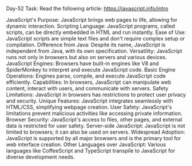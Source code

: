 Day-52 Task:
Read the following article:
https://javascript.info/intro

JavaScript's Purpose: JavaScript brings web pages to life, allowing for dynamic interaction.
Scripting Language: JavaScript programs, called scripts, can be directly embedded in HTML and run instantly.
Ease of Use: JavaScript scripts are simple text files and don't require complex setup or compilation.
Difference from Java: Despite its name, JavaScript is independent from Java, with its own specification.
Versatility: JavaScript runs not only in browsers but also on servers and various devices.
JavaScript Engines: Browsers have built-in engines like V8 and SpiderMonkey to interpret and execute JavaScript code.
Basic Engine Operations: Engines parse, compile, and execute JavaScript code efficiently.
Capabilities: In browsers, JavaScript can manipulate web content, interact with users, and communicate with servers.
Safety Limitations: JavaScript in browsers has restrictions to protect user privacy and security.
Unique Features: JavaScript integrates seamlessly with HTML/CSS, simplifying webpage creation.
User Safety: JavaScript's limitations prevent malicious activities like accessing private information.
Browser Security: JavaScript's access to files, other pages, and external data is restricted for user safety.
Server-side JavaScript: JavaScript is not limited to browsers; it can also be used on servers.
Widespread Adoption: JavaScript is supported by all major browsers and is the primary tool for web interface creation.
Other Languages over JavaScript: Various languages like CoffeeScript and TypeScript transpile to JavaScript for diverse development needs.
